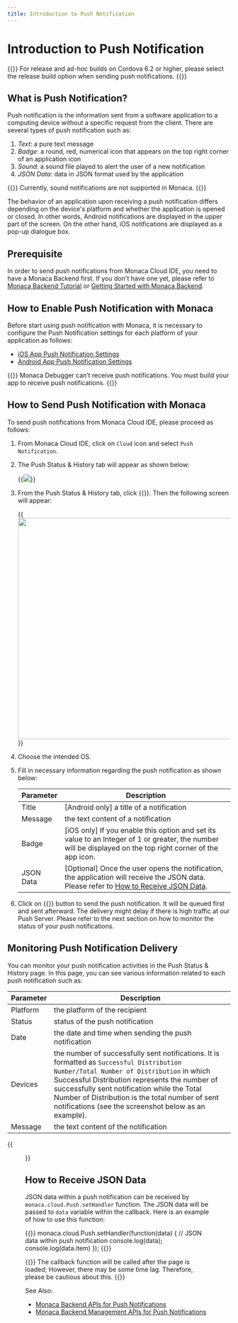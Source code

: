 ```yaml
---
title: Introduction to Push Notification
---
```


# Introduction to Push Notification

{{<note>}}
    For release and ad-hoc builds on Cordova 6.2 or higher, please select the release build option when sending push notifications.
{{</note>}}

## What is Push Notification?

Push notification is the information sent from a software application to
a computing device without a specific request from the client. There are
several types of push notification such as:

1.  *Text*: a pure text message
2.  *Badge*: a round, red, numerical icon that appears on the top right
    corner of an application icon
3.  *Sound*: a sound file played to alert the user of a new notification
4.  *JSON Data*: data in JSON format used by the application

{{<note>}}
    Currently, sound notifications are not supported in Monaca.
{{</note>}}

The behavior of an application upon receiving a push notification
differs depending on the device's platform and whether the application
is opened or closed. In other words, Android notifications are displayed
in the upper part of the screen. On the other hand, iOS notifications
are displayed as a pop-up dialogue box.

## Prerequisite

In order to send push notifications from Monaca Cloud IDE, you need to
have a Monaca Backend first. If you don't have one yet, please refer to [Monaca Backend Tutorial](/en/monaca_ide/tutorial/adding_backend) or [Getting Started with Monaca Backend](../../control_panel/#backend-control-panel-getting-started).

## How to Enable Push Notification with Monaca

Before start using push notification with Monaca, it is necessary to
configure the Push Notification settings for each platform of your
application as follows:

- [iOS App Push Notification Settings](../apns)
- [Android App Push Notification Settings](../gcm)

{{<note>}}
    Monaca Debugger can’t receive push notifications. You must build your app to receive push notifications.
{{</note>}}

## How to Send Push Notification with Monaca

To send push notifications from Monaca Cloud IDE, please proceed as follows:

1.  From Monaca Cloud IDE, click on `Cloud` icon and select `Push Notification`.
2.  The Push Status & History tab will appear as shown below:

    {{<img src="/images/backend/overview/1.png">}}

3.  From the Push Status & History tab, click {{<guilabel name="Push to App">}}. Then the
    following screen will appear:

    {{<img src="/images/backend/overview/2.png" width="500">}}

4.  Choose the intended OS.
5.  Fill in necessary information regarding the push notification as
    shown below:

    | Parameter | Description |
    |-----------|-------------|
    | Title | [Android only] a title of a notification |
    | Message | the text content of a notification |
    | Badge | [iOS only] If you enable this option and set its value to an Integer of 1 or greater, the number will be displayed on the top right corner of the app icon. |
    | JSON Data | [Optional] Once the user opens the notification, the application will receive the JSON data. Please refer to [How to Receive JSON Data](#receive-json-data). |

6.  Click on {{<guilabel name="Add">}} button to send the push notification. It will be queued
    first and sent afterward. The delivery might delay if there is high
    traffic at our Push Server. Please refer to the next section on how
    to monitor the status of your push notifications.

## Monitoring Push Notification Delivery

You can monitor your push notification activities in the Push Status &
History page. In this page, you can see various information related to
each push notification such as:

| Parameter | Description |
|-----------|-------------|
| Platform | the platform of the recipient |
| Status | status of the push notification |
| Date | the date and time when sending the push notification |
| Devices | the number of successfully sent notifications. It is formatted as `Successful Distribution Number/Total Number of Distribution` in which Successful Distribution represents the number of successfully sent notification while the Total Number of Distribution is the total number of sent notifications (see the screenshot below as an example). |
| Message | the text content of the notification |

{{<figure src="/images/backend/overview/3.png">}}

## <a name="receive-json-data"></a> How to Receive JSON Data

JSON data within a push notification can be received by
`monaca.cloud.Push.setHandler` function. The JSON data will be passed to
`data` variable within the callback. Here is an example of how to use
this function:

{{<highlight javascript>}}
monaca.cloud.Push.setHandler(function(data) {
  // JSON data within push notification
  console.log(data);
  console.log(data.item)
});
{{</highlight>}}

{{<note>}}
    The callback function will be called after the page is loaded; However, there may be some time lag. Therefore, please be cautious about this.
{{</note>}}

See Also:

- [Monaca Backend APIs for Push Notifications](/en/reference/monaca_api/cloud/push)
- [Monaca Backend Management APIs for Push Notifications](/en/reference/monaca_api/cloud_management/push)